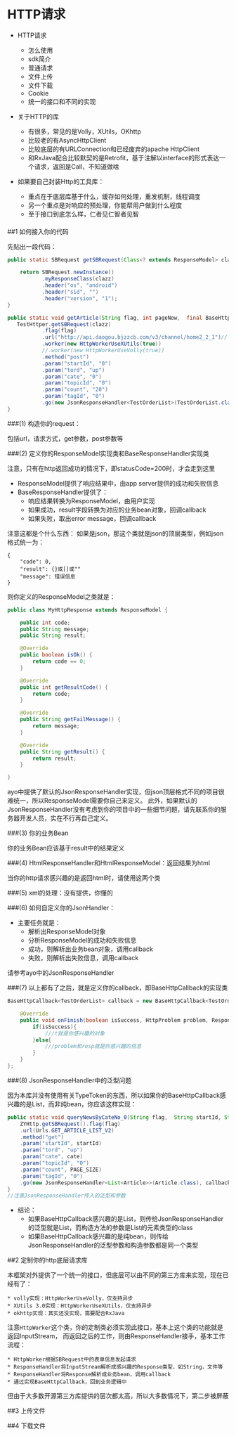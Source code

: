 HTTP请求
===========================
* HTTP请求
    * 怎么使用
    * sdk简介
    * 普通请求
    * 文件上传
    * 文件下载
    * Cookie
    * 统一的接口和不同的实现


* 关于HTTP的库
    * 有很多，常见的是Volly，XUtils，OKhttp
    * 比较老的有AsyncHttpClient
    * 比较底层的有URLConnection和已经废弃的apache HttpClient
    * 和RxJava配合比较默契的是Retrofit，基于注解以interface的形式表达一个请求，返回是Call，不知道做啥


* 如果要自己封装Http的工具库：
    * 重点在于底层库基于什么，缓存如何处理，重发机制，线程调度
    * 另一个重点是对响应的预处理，你能帮用户做到什么程度
    * 至于接口到底怎么样，仁者见仁智者见智

####
##1 如何接入你的代码

 先贴出一段代码：
 ```java
public static SBRequest getSBRequest(Class<? extends ResponseModel> clazz) {

     return SBRequest.newInstance()
            .myResponseClass(clazz)
            .header("os", "android")
            .header("sid", "")
            .header("version", "1");
}

public static void getArticle(String flag, int pageNow,  final BaseHttpCallback<TestOrderList> callback, Class<? extends ResponseModel> clazz){
    TestHttper.getSBRequest(clazz)
            .flag(flag)
            .url("http://api.daogou.bjzzcb.com/v3/channel/home2_2_1")//
            .worker(new HttpWorkerUseXUtils(true))
            //.worker(new HttpWorkerUseVolly(true))
            .method("post")
            .param("startId", "0")
            .param("tord", "up")
            .param("cate", "0")
            .param("topicId", "0")
            .param("count", "20")
            .param("tagId", "0")
            .go(new JsonResponseHandler<TestOrderList>(TestOrderList.class), callback);
}
```

###(1) 构造你的request：

包括url，请求方式，get参数，post参数等

###(2) 定义你的ResponseModel实现类和BaseResponseHandler实现类

注意，只有在http返回成功的情况下，即statusCode=200时，才会走到这里

* ResponseModel提供了响应结果中，由app server提供的成功和失败信息
* BaseResponseHandler提供了：
    * 响应结果转换为ResponseModel，由用户实现
    * 如果成功，result字段转换为对应的业务bean对象，回调callback
    * 如果失败，取出error message，回调callback

注意这都是个什么东西：
如果是json，那这个类就是json的顶层类型，例如json格式统一为：
```
{
    "code": 0,
    "result": {}或[]或""
    "message": 错误信息
}
```
则你定义的ResponseModel之类就是：
```java
public class MyHttpResponse extends ResponseModel {

    public int code;
	public String message;
	public String result;

	@Override
	public boolean isOk() {
		return code == 0;
	}

	@Override
	public int getResultCode() {
		return code;
	}

	@Override
	public String getFailMessage() {
		return message;
	}

	@Override
	public String getResult() {
		return result;
	}

}
```

ayo中提供了默认的JsonResponseHandler实现，但json顶层格式不同的项目很难统一，所以ResponseModel需要你自己来定义。
此外，如果默认的JsonResponseHandler没有考虑到你的项目中的一些细节问题，请先联系你的服务器开发人员，实在不行再自己定义。

###(3) 你的业务Bean

你的业务Bean应该基于result中的结果定义

###(4) HtmlResponseHandler和HtmlResponseModel：返回结果为html

当你的http请求感兴趣的是返回html时，请使用这两个类

###(5) xml的处理：没有提供，你懂的

###(6) 如何自定义你的JsonHandler：

* 主要任务就是：
    * 解析出ResponseModel对象
    * 分析ResponseModel的成功和失败信息
    * 成功，则解析出业务bean对象，调用callback
    * 失败，则解析出失败信息，调用callback

请参考ayo中的JsonResponseHandler

###(7) 以上都有了之后，就是定义你的callback，即BaseHttpCallback的实现类

```java
BaseHttpCallback<TestOrderList> callback = new BaseHttpCallback<TestOrderList>(){

    @Override
	public void onFinish(boolean isSuccess, HttpProblem problem, ResponseModel resp, TestOrderList t) {
		if(isSuccess){
			///t就是你感兴趣的对象
		}else{
			///problem和resp就是你感兴趣的信息
		}
	}
};
```

###(8) JsonResponseHandler中的泛型问题

因为本库并没有使用有关TypeToken的东西，所以如果你的BaseHttpCallback感兴趣的是List，而非纯bean，你应该这样实现：

```java
public static void queryNewsByCateNo_0(String flag,  String startId, String cate, final BaseHttpCallback<List<Article>> callback){
    ZYHttp.getSBRequest().flag(flag)
    .url(Urls.GET_ARTICLE_LIST_V2)
    .method("get")
    .param("startId", startId)
    .param("tord", "up")
    .param("cate", cate)
    .param("topicId", "0")
    .param("count", PAGE_SIZE)
    .param("tagId", "0")
    .go(new JsonResponseHandler<List<Article>>(Article.class), callback);
}
//注意JsonResponseHandler传入的泛型和参数
```
* 结论：
    * 如果BaseHttpCallback感兴趣的是List，则传给JsonResponseHandler的泛型就是List，而构造方法的参数是List的元素类型的class
    * 如果BaseHttpCallback感兴趣的是纯bean，则传给JsonResponseHandler的泛型参数和构造参数都是同一个类型

##2 定制你的http底层请求库

本框架对外提供了一个统一的接口，但底层可以由不同的第三方库来实现，现在已经有了：

    * volly实现：HttpWorkerUseVolly，仅支持异步
    * XUtils 3.0实现：HttpWorkerUseXUtils，仅支持异步
    * okhttp实现：其实还没实现，需要配合RxJava


注意`HttpWorker`这个类，你的定制类必须实现此接口，基本上这个类的功能就是返回InputStream，
而返回之后的工作，则由ResponseHandler接手，基本工作流程：

    * HttpWorker根据SBRequest中的表单信息发起请求
    * ResponseHandler将InputStream解析成感兴趣的Response类型，如String，文件等
    * ResponseHandler将Response解析成业务bean，调用callback
    * 通过实现BaseHttpCallback，回到业务逻辑中


但由于大多数开源第三方库提供的层次都太高，所以大多数情况下，第二步被屏蔽


##3 上传文件




##4 下载文件

